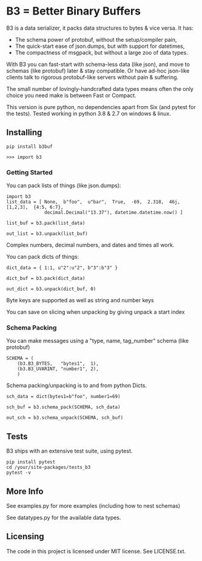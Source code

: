 ﻿

# B3 = Better Binary Buffers

B3 is a data serializer, it packs data structures to bytes & vice versa. It has:
* The schema power of protobuf, without the setup/compiler pain,
* The quick-start ease of json.dumps, but with support for datetimes,
* The compactness of msgpack, but without a large zoo of data types. 

With B3 you can fast-start with schema-less data (like json), and move to schemas (like protobuf) later & stay compatible. Or have ad-hoc json-like clients talk to rigorous protobuf-like servers without pain & suffering.

The small number of lovingly-handcrafted data types means often the only choice you need make is between Fast or Compact.

This version is pure python, no dependencies apart from Six (and pytest for the tests).
Tested working in python 3.8 & 2.7 on windows & linux.

## Installing

```
pip install b3buf

>>> import b3
```

### Getting Started

You can pack lists of things (like json.dumps):

```
import b3
list_data = [ None,  b"foo",  u"bar",  True,  -69,  2.318,  46j,  [1,2,3],  {4:5, 6:7},
              decimal.Decimal("13.37"), datetime.datetime.now() ]

list_buf = b3.pack(list_data)

out_list = b3.unpack(list_buf)
```
Complex numbers, decimal numbers, and dates and times all work.

You can pack dicts of things:

```
dict_data = { 1:1, u"2":u"2", b"3":b"3" }

dict_buf = b3.pack(dict_data)

out_dict = b3.unpack(dict_buf, 0)
```
Byte keys are supported as well as string and number keys

You can save on slicing when unpacking by giving unpack a start index


### Schema Packing
You can make messages using a "type, name, tag_number" schema (like protobuf)

```
SCHEMA = (
    (b3.B3_BYTES,   "bytes1",  1),
    (b3.B3_UVARINT, "number1", 2),
    )
```

Schema packing/unpacking is to and from python Dicts.
```
sch_data = dict(bytes1=b"foo", number1=69)

sch_buf = b3.schema_pack(SCHEMA, sch_data)

out_sch = b3.schema_unpack(SCHEMA, sch_buf)
```


## Tests

B3 ships with an extensive test suite, using pytest. 

```
pip install pytest
cd /your/site-packages/tests_b3
pytest -v
```

## More Info

See examples.py for more examples (including how to nest schemas)

See datatypes.py for the available data types.


## Licensing

The code in this project is licensed under MIT license. See LICENSE.txt.